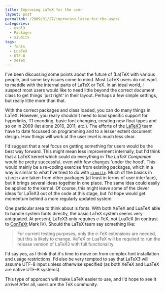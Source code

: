 ```yaml
---
title: Improving LaTeX for the user
layout: post
permalink: /2009/01/27/improving-latex-for-the-user/
categories:
  - expl3
  - Packages
  - siunitx
tags:
  - fonts
  - LuaTeX
  - UTF-8
  - XeTeX
---
```

I've been discussing some points about the future of (La)TeX with various people, and some key issues come to mind. Most LaTeX users do not want to meddle with the internal parts of LaTeX or TeX. In an ideal world, I suspect most users would like to need little beyond the correct document class to get things 'just right' in their layout. Perhaps a few simple settings, but really little more than that.

With the correct packages and class loaded, you can do many things in LaTeX. However, you really shouldn't need to load specific support for hyperlinks, T1 encoding, basic font changing, creating new float types and so on in 2009 (let alone 2010, 2011, _etc_.). The efforts of the [LaTeX3](https://www.latex-project.org/latex3.html) team have to date focussed on programming and to a lesser extent document design. How things will work at the user level is much less clear.

I'd suggest that a real focus on getting something for users would be the best way forward. This might mean less improvement internally, but I'd think that a LaTeX kernel which could do everything in _The LaTeX Companion_ would be pretty successful, even with few changes 'under the hood'. This would mainly be a re-coding exercise from existing packages, which in a way is similar to what I've tried to do with [`siunitx`](https://ctan.org/pkg/siunitx). Much of the basics in `siunitx` are taken from other packages (at least in terms of user interface), but it brings several ideas together in one place. The same idea could easily be applied to the kernel. Of course, this might leave some of the clever ideas for LaTeX3 out of the code at this stage, but I'd hope would get momentum behind a more regularly updated system.

One particular area to think about is fonts. With both XeTeX and LuaTeX able to handle system fonts directly, the basic LaTeX system seems very antiquated. At present, LaTeX3 only requires e-TeX, not LuaTeX (in contrast to [ConTeXt](http://wiki.contextgarden.net) Mark IV). Should the LaTeX team say something like:

> For current testing purposes, only the e-TeX extensions are needed, but this is likely to change. XeTeX or LuaTeX will be required to run the release version of LaTeX3 with full functionality.

I'd say yes, as I think that it's time to move on from complex font installation and usage restrictions. I'd also be very tempted to say that LaTeX3 will assume UTF-8 input unless otherwise specified (as both XeTeX and LuaTeX are native UTF-8 systems).

This type of approach will make LaTeX easier to use, and I'd hope to see it arrive! After all, users are the TeX community.
